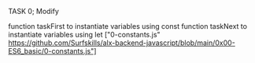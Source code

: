 TASK 0; Modify

function taskFirst to instantiate variables using const
function taskNext to instantiate variables using let ["0-constants.js" https://github.com/Surfskills/alx-backend-javascript/blob/main/0x00-ES6_basic/0-constants.js"]
